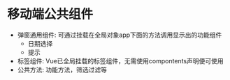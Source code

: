 # 移动端公共组件

 - 弹窗通用组件: 可通过挂载在全局对象app下面的方法调用显示出的功能组件
    - 日期选择 
    - 提示
 - 标签组件: Vue已全局挂载的标签组件，无需使用compontents声明便可使用
 - 公共方法: 功能方法，筛选过滤等